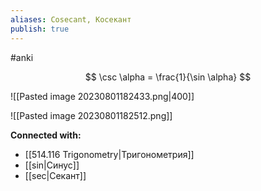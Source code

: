 ```yaml
---
aliases: Cosecant, Косекант
publish: true
---
```

#anki

$$
\csc \alpha = \frac{1}{\sin \alpha}
$$

![[Pasted image 20230801182433.png|400]]

![[Pasted image 20230801182512.png]]










**Connected with:**
- [[514.116 Trigonometry|Тригонометрия]]
- [[sin|Синус]]
- [[sec|Секант]]

